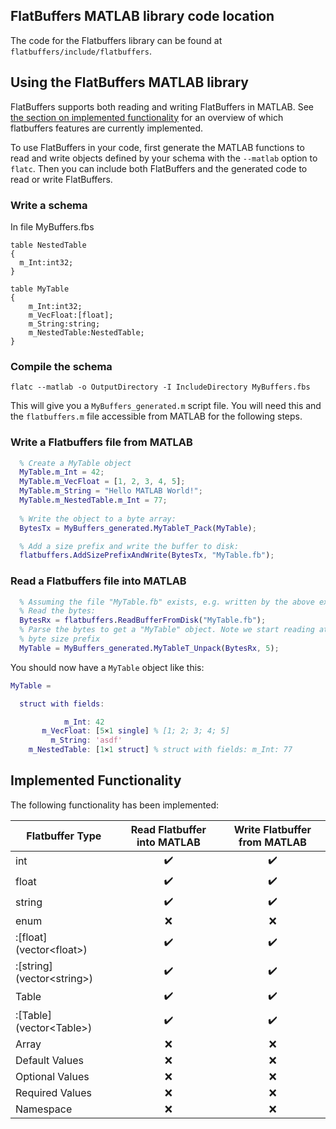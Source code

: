 ## FlatBuffers MATLAB library code location
The code for the Flatbuffers library can be found at
`flatbuffers/include/flatbuffers`.

## Using the FlatBuffers MATLAB library

FlatBuffers supports both reading and writing FlatBuffers in MATLAB.
See [the section on implemented functionality](#implemented-functionality)
for an overview of which flatbuffers features are currently implemented.

To use FlatBuffers in your code, first generate the MATLAB functions to read and write
objects defined by your schema with the `--matlab` option to `flatc`. Then you can 
include both FlatBuffers and the generated code to read or write FlatBuffers.

### Write a schema

In file MyBuffers.fbs
```flatbuffer
table NestedTable
{
  m_Int:int32;
}

table MyTable
{
    m_Int:int32;
    m_VecFloat:[float];
    m_String:string;
    m_NestedTable:NestedTable;
}

```

### Compile the schema
```
flatc --matlab -o OutputDirectory -I IncludeDirectory MyBuffers.fbs
```

This will give you a ```MyBuffers_generated.m``` script file. You will need this and the ```flatbuffers.m``` file accessible from MATLAB for the following steps.

### Write a Flatbuffers file from MATLAB
```MATLAB
  % Create a MyTable object
  MyTable.m_Int = 42;
  MyTable.m_VecFloat = [1, 2, 3, 4, 5];
  MyTable.m_String = "Hello MATLAB World!";
  MyTable.m_NestedTable.m_Int = 77;
  
  % Write the object to a byte array:
  BytesTx = MyBuffers_generated.MyTableT_Pack(MyTable);

  % Add a size prefix and write the buffer to disk:
  flatbuffers.AddSizePrefixAndWrite(BytesTx, "MyTable.fb");
```

### Read a Flatbuffers file into MATLAB
```MATLAB
  % Assuming the file "MyTable.fb" exists, e.g. written by the above example or saved by another language, e.g. a c++ program.
  % Read the bytes:
  BytesRx = flatbuffers.ReadBufferFromDisk("MyTable.fb");
  % Parse the bytes to get a "MyTable" object. Note we start reading at position 5 due to the 4
  % byte size prefix
  MyTable = MyBuffers_generated.MyTableT_Unpack(BytesRx, 5);
```
You should now have a ```MyTable``` object like this:
```MATLAB
MyTable = 

  struct with fields:

            m_Int: 42
       m_VecFloat: [5×1 single] % [1; 2; 3; 4; 5]
         m_String: 'asdf'
    m_NestedTable: [1×1 struct] % struct with fields: m_Int: 77

```


## Implemented Functionality
The following functionality has been implemented:

| Flatbuffer Type | Read Flatbuffer into MATLAB | Write Flatbuffer from MATLAB |
|---|:---:|:---:|
|int| :heavy_check_mark: | :heavy_check_mark: |
|float| :heavy_check_mark: | :heavy_check_mark: |
|string| :heavy_check_mark: | :heavy_check_mark: |
|enum | :x: | :x: |
|:[float] (vector&lt;float&gt;)| :heavy_check_mark: | :heavy_check_mark: |
|:[string] (vector&lt;string&gt;)| :heavy_check_mark: | :heavy_check_mark: |
|Table| :heavy_check_mark: | :heavy_check_mark:|
|:[Table] (vector&lt;Table&gt;)| :heavy_check_mark: | :heavy_check_mark: |
|Array| :x: | :x: |
|Default Values | :x: | :x:|
|Optional Values | :x: | :x:|
|Required Values | :x: | :x:|
|Namespace |:x:| :x: |